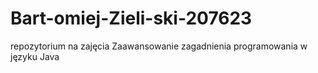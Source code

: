 # Bart-omiej-Zieli-ski-207623
repozytorium na zajęcia Zaawansowanie zagadnienia programowania w języku Java
